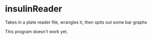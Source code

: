 # insulinReader
Takes in a plate reader file, wrangles it, then spits out some bar graphs

This program doesn't work yet.
